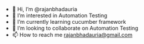- 👋 Hi, I’m @rajanbhadauria
- 👀 I’m interested in Automation Testing
- 🌱 I’m currently learning cucumber framework
- 💞️ I’m looking to collaborate on Automation Testing
- 📫 How to reach me rajanbhadauria@gmail.com

<!---
rajanbhadauria/rajanbhadauria is a ✨ special ✨ repository because its `README.md` (this file) appears on your GitHub profile.
You can click the Preview link to take a look at your changes.
--->
